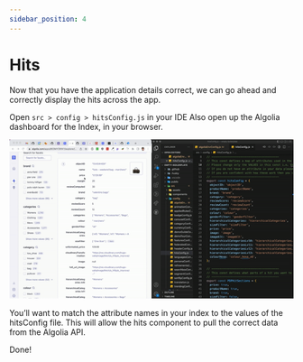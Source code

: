 ```yaml
---
sidebar_position: 4
---
```


# Hits

Now that you have the application details correct, we can go ahead and correctly display the hits across the app.

Open `src > config > hitsConfig.js` in your IDE
Also open up the Algolia dashboard for the Index, in your browser.

![Image](../media/hitsconfig.gif)

You’ll want to match the attribute names in your index to the values of the hitsConfig file. This will allow the hits component to pull the correct data from the Algolia API.

Done!
